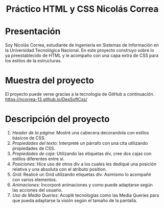 <div align="center">

# Práctico HTML y CSS Nicolás Correa

</div>

# Presentación
Soy Nicolás Correa, estudiante de Ingeniería en Sistemas de Información en la Universidad Tecnológica Nacional.
En este proyecto construyo sobre lo ya preestablecido de HTML y le acompaño con una capa extra de CSS para los estilos de la estructuras.

# Muestra del proyecto
El proyecto puede verse gracias a la tecnología de GitHub a continuación. 
https://ncorrea-13.github.io/DesSoftCss/

# Descripción del proyecto

1. *Header de la página*: Mostré una cabecera decorandola con estilos básicos de CSS. 
3. *Propiedades del texto*: Interpreté un párrafo con una cita utilizando propiedades de CSS.
4. *Propiedades de caja*: Utilizando las etiquetas div, cree dos cajas con estilos diferentes entre sí.
5. *Posiciones*: Hice uso de otros div a los cuales les dediqué una posición relativa y una absoluta con el atributo position.
6. *Grid*: Realicé un Grid utilizando etiquetas div. Asimismo lo acompañé con varios elementos.
7. *Animaciones*: Incorporé animaciones y como puede adaptarse según las acciones del usuario.
8. *Uso de Media Queries*: Acoplé tecnologías como las Media Queries para que pueda adaptarse la visión según el tamaño de la pantalla.
